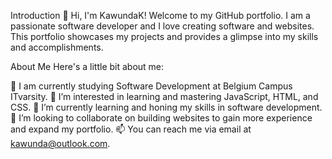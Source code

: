 Introduction
👋 Hi, I'm KawundaK! Welcome to my GitHub portfolio. I am a passionate software developer and I love creating software and websites. This portfolio showcases my projects and provides a glimpse into my skills and accomplishments.

About Me
Here's a little bit about me:

💼 I am currently studying Software Development at Belgium Campus ITvarsity.
👀 I’m interested in learning and mastering JavaScript, HTML, and CSS.
🌱 I’m currently learning and honing my skills in software development.
💞️ I’m looking to collaborate on building websites to gain more experience and expand my portfolio.
📫 You can reach me via email at kawunda@outlook.com.


<!---
KawundaK/KawundaK is a ✨ special ✨ repository because its `README.md` (this file) appears on your GitHub profile.
You can click the Preview link to take a look at your changes.
--->
